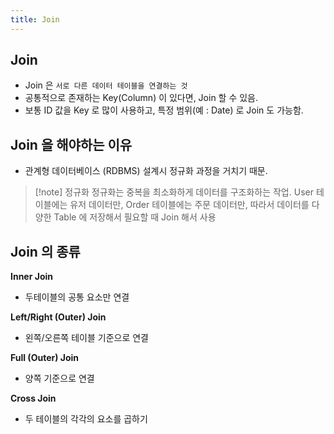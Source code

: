 ```yaml
---
title: Join
---
```


## Join
- Join 은 `서로 다른 데이터 테이블을 연결하는 것`
- 공통적으로 존재하는 Key(Column) 이 있다면, Join 할 수 있음.
- 보통 ID 값을 Key 로 많이 사용하고, 특정 범위(예 : Date) 로 Join 도 가능함.

## Join 을 해야하는 이유
- 관계형 데이터베이스 (RDBMS) 설계시 정규화 과정을 거치기 때문.

> [!note] 정규화
> 정규화는 중복을 최소화하게 데이터를 구조화하는 작업. User 테이블에는 유저 데이터만, Order 테이블에는 주문 데이터만, 따라서 데이터를 다양한 Table 에 저장해서 필요할 때 Join 해서 사용

## Join 의 종류
**Inner Join**

- 두테이블의 공통 요소만 연결

**Left/Right (Outer) Join**

- 왼쪽/오른쪽 테이블 기준으로 연결

**Full (Outer) Join**

- 양쪽 기준으로 연결

**Cross Join**

- 두 테이블의 각각의 요소를 곱하기
